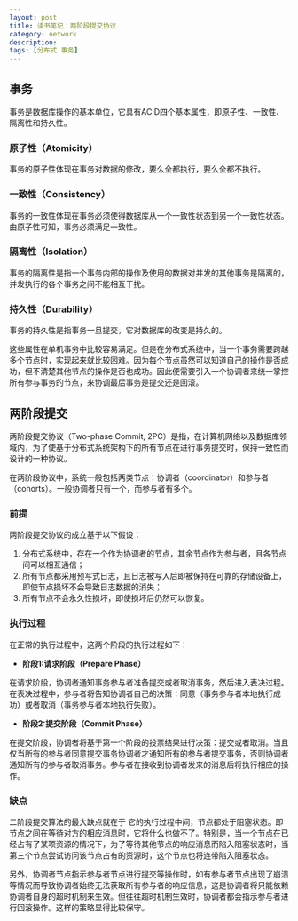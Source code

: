 ```yaml
---
layout: post
title: 读书笔记：两阶段提交协议
category: network
description: 
tags: [分布式 事务]
---
```


## **事务**

事务是数据库操作的基本单位，它具有ACID四个基本属性，即原子性、一致性、隔离性和持久性。

### **原子性（Atomicity）**
事务的原子性体现在事务对数据的修改，要么全都执行，要么全都不执行。

### **一致性（Consistency）**
事务的一致性体现在事务必须使得数据库从一个一致性状态到另一个一致性状态。由原子性可知，事务必须满足一致性。

### **隔离性（Isolation）**
事务的隔离性是指一个事务内部的操作及使用的数据对并发的其他事务是隔离的，并发执行的各个事务之间不能相互干扰。

### **持久性（Durability）**
事务的持久性是指事务一旦提交，它对数据库的改变是持久的。

这些属性在单机事务中比较容易满足。但是在分布式系统中，当一个事务需要跨越多个节点时，实现起来就比较困难。因为每个节点虽然可以知道自己的操作是否成功，但不清楚其他节点的操作是否也成功。因此便需要引入一个协调者来统一掌控所有参与事务的节点，来协调最后事务是提交还是回滚。

## **两阶段提交**
两阶段提交协议（Two-phase Commit, 2PC）是指，在计算机网络以及数据库领域内，为了使基于分布式系统架构下的所有节点在进行事务提交时，保持一致性而设计的一种协议。

在两阶段协议中，系统一般包括两类节点：协调者（coordinator）和参与者（cohorts）。一般协调者只有一个，而参与者有多个。

### **前提**
两阶段提交协议的成立基于以下假设：

1. 分布式系统中，存在一个作为协调者的节点，其余节点作为参与者，且各节点间可以相互通信；
2. 所有节点都采用预写式日志，且日志被写入后即被保持在可靠的存储设备上，即使节点损坏不会导致日志数据的消失；
3. 所有节点不会永久性损坏，即使损坏后仍然可以恢复。

### **执行过程**
在正常的执行过程中，这两个阶段的执行过程如下：

* **阶段1:请求阶段（Prepare Phase）**

在请求阶段，协调者通知事务参与者准备提交或者取消事务，然后进入表决过程。在表决过程中，参与者将告知协调者自己的决策：同意（事务参与者本地执行成功）或者取消（事务参与者本地执行失败）。 

* **阶段2:提交阶段（Commit Phase）**

在提交阶段，协调者将基于第一个阶段的投票结果进行决策：提交或者取消。当且仅当所有的参与者同意提交事务协调者才通知所有的参与者提交事务，否则协调者通知所有的参与者取消事务。参与者在接收到协调者发来的消息后将执行相应的操作。

### **缺点**
二阶段提交算法的最大缺点就在于 它的执行过程中间，节点都处于阻塞状态。即节点之间在等待对方的相应消息时，它将什么也做不了。特别是，当一个节点在已经占有了某项资源的情况下，为了等待其他节点的响应消息而陷入阻塞状态时，当第三个节点尝试访问该节点占有的资源时，这个节点也将连带陷入阻塞状态。

另外，协调者节点指示参与者节点进行提交等操作时，如有参与者节点出现了崩溃等情况而导致协调者始终无法获取所有参与者的响应信息，这是协调者将只能依赖协调者自身的超时机制来生效。但往往超时机制生效时，协调者都会指示参与者进行回滚操作。这样的策略显得比较保守。






